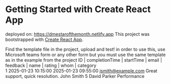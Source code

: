 # Getting Started with Create React App
deployed on: https://dmestarofthemonth.netlify.app
This project was bootstrapped with [Create React App](https://github.com/facebook/create-react-app).

Find the template file in the project, upload and test!
in order to use this, use Microsoft teams form or any other form but you must use the same template as in the example from the project 
ID |	completionTime	| startTime |	email |	feedback	| name	| rating |	whom |	category																	
1	2025-01-23 10:15:00	2025-01-23 09:55:00	jsmith@example.com	Great support, quick resolution.	John Smith	5	David Parker	Performance														
